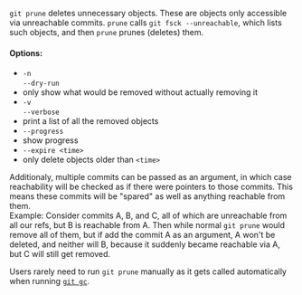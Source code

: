 `git prune` deletes unnecessary objects. These are objects only accessible via unreachable commits. `prune` calls `git fsck --unreachable`, which lists such objects, and then `prune` prunes (deletes) them.
#### Options:  
  - `-n`  
   `--dry-run`
  - only show what would be removed without actually removing it
  - `-v`  
   `--verbose`
  - print a list of all the removed objects
  - `--progress`
  - show progress
  - `--expire <time>`
  - only delete objects older than `<time>`

Additionaly, multiple commits can be passed as an argument, in which case reachability will be checked as if there were pointers to those commits. 
This means these commits will be "spared" as well as anything reachable from them.  
Example: Consider commits A, B, and C, all of which are unreachable from all our refs, but B is reachable from A. Then while normal `git prune` would remove all of them, but if add the commit A as an argument, A won't be deleted, and neither will B, because it suddenly became reachable via A, but C will still get removed.  

Users rarely need to run `git prune` manually as it gets called automatically when running [`git gc`](gc.md).
